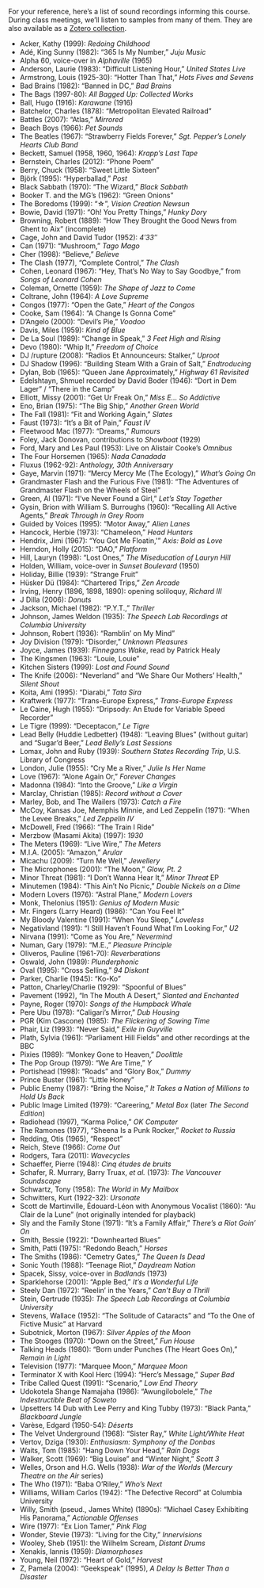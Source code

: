 <p>For your reference, here&#8217;s a list of sound recordings informing this course. During class meetings, we&#8217;ll listen to samples from many of them. They are also available as a <a href="https://web.archive.org/web/20161016004716/https://www.zotero.org/jentery/items/collectionKey/TVPW2DRS" target="_blank">Zotero collection</a>.</p>
<ul>
<li>Acker, Kathy (1999): <em>Redoing Childhood </em></li>
<li>Adé, King Sunny (1982): &#8220;365 Is My Number,&#8221; <em>Juju Music</em></li>
<li>Alpha 60, voice-over in <em>Alphaville </em>(1965)</li>
<li>Anderson, Laurie (1983): &#8220;Difficult Listening Hour,&#8221; <em>United States Live </em></li>
<li>Armstrong, Louis (1925-30): &#8220;Hotter Than That,&#8221; <em>Hots Fives and Sevens</em></li>
<li>Bad Brains (1982): &#8220;Banned in DC,&#8221; <em>Bad Brains </em></li>
<li>The Bags (1997-80): <em>All Bagged Up: Collected Works</em></li>
<li>Ball, Hugo (1916): <em>Karawane</em> (1916)</li>
<li>Batchelor, Charles (1878): &#8220;Metropolitan Elevated Railroad&#8221;</li>
<li>Battles (2007): &#8220;Atlas,&#8221; <em>Mirrored </em></li>
<li>Beach Boys (1966): <em>Pet Sounds </em></li>
<li>The Beatles (1967): &#8220;Strawberry Fields Forever,&#8221; <em>Sgt. Pepper&#8217;s Lonely Hearts Club Band</em></li>
<li>Beckett, Samuel (1958, 1960, 1964): <em>Krapp&#8217;s Last Tape </em></li>
<li>Bernstein, Charles (2012): &#8220;Phone Poem&#8221;</li>
<li>Berry, Chuck (1958): &#8220;Sweet Little Sixteen&#8221;</li>
<li>Björk (1995): &#8220;Hyperballad,&#8221; <em>Post</em></li>
<li>Black Sabbath (1970): &#8220;The Wizard,&#8221; <em>Black Sabbath </em></li>
<li>Booker T. and the MG&#8217;s (1962): &#8220;Green Onions&#8221;</li>
<li>The Boredoms (1999): &#8220;☆&#8221;, <em>Vision Creation Newsun</em></li>
<li>Bowie, David (1971): &#8220;Oh! You Pretty Things,&#8221; <em>Hunky Dory</em></li>
<li>Browning, Robert (1889): &#8220;How They Brought the Good News from Ghent to Aix&#8221; (incomplete)</li>
<li>Cage, John and David Tudor (1952):<em> 4′33″</em></li>
<li>Can (1971): &#8220;Mushroom,&#8221; <em>Tago Mago </em></li>
<li>Cher (1998): &#8220;Believe,&#8221; <em>Believe</em></li>
<li>The Clash (1977), &#8220;Complete Control,&#8221; <em>The Clash</em></li>
<li>Cohen, Leonard (1967): &#8220;Hey, That&#8217;s No Way to Say Goodbye,&#8221; from <em>Songs of Leonard Cohen</em></li>
<li>Coleman, Ornette (1959): <em>The Shape of Jazz to Come </em></li>
<li>Coltrane, John (1964): <em>A Love Supreme </em></li>
<li>Congos (1977): &#8220;Open the Gate,&#8221; <em>Heart of the Congos </em></li>
<li>Cooke, Sam (1964): &#8220;A Change Is Gonna Come&#8221;</li>
<li>D&#8217;Angelo (2000): &#8220;Devil&#8217;s Pie,&#8221; <em>Voodoo</em></li>
<li>Davis, Miles (1959): <em>Kind of Blue</em></li>
<li>De La Soul (1989): &#8220;Change in Speak,&#8221; <em>3 Feet High and Rising </em></li>
<li>Devo (1980): &#8220;Whip It,&#8221; <em>Freedom of Choice</em></li>
<li>DJ /rupture (2008): &#8220;Radios Et Announceurs: Stalker,&#8221; <em>Uproot </em></li>
<li>DJ Shadow (1996): &#8220;Building Steam With a Grain of Salt,&#8221; <em>Endtroducing</em></li>
<li>Dylan, Bob (1965):<em> </em>&#8220;Queen Jane Approximately,&#8221; <em>Highway 61 Revisited </em></li>
<li>Edelshtayn, Shmuel recorded by David Boder (1946): &#8220;Dort in Dem Lager&#8221; / &#8220;There in the Camp&#8221;</li>
<li>Elliott, Missy (2001): &#8220;Get Ur Freak On,&#8221; <em>Miss E&#8230; So Addictive </em></li>
<li>Eno, Brian (1975): &#8220;The Big Ship,&#8221; <em>Another Green World </em></li>
<li>The Fall (1981): &#8220;Fit and Working Again,&#8221; <em>Slates </em></li>
<li>Faust (1973): &#8220;It&#8217;s a Bit of Pain,&#8221; <em>Faust IV</em></li>
<li>Fleetwood Mac (1977): &#8220;Dreams,&#8221; <em>Rumours</em></li>
<li>Foley, Jack Donovan, contributions to <em>Showboat</em> (1929)</li>
<li>Ford, Mary and Les Paul (1953): Live on Alistair Cooke&#8217;s <em>Omnibus </em></li>
<li>The Four Horsemen (1965): <em>Nada Canadada</em></li>
<li>Fluxus (1962-92): <em>Anthology, 30th Anniversary</em></li>
<li>Gaye, Marvin (1971): &#8220;Mercy Mercy Me (The Ecology),&#8221; <em>What&#8217;s Going On </em></li>
<li>Grandmaster Flash and the Furious Five (1981): &#8220;The Adventures of Grandmaster Flash on the Wheels of Steel&#8221;</li>
<li>Green, Al (1971): &#8220;I&#8217;ve Never Found a Girl,&#8221; <em>Let&#8217;s Stay Together</em></li>
<li>Gysin, Brion with William S. Burroughs (1960): &#8220;Recalling All Active Agents,&#8221; <em>Break Through in Grey Room </em></li>
<li>Guided by Voices (1995): &#8220;Motor Away,&#8221; <em>Alien Lanes</em></li>
<li>Hancock, Herbie (1973): &#8220;Chameleon,&#8221; <em>Head Hunters</em></li>
<li>Hendrix, Jimi (1967): &#8220;You Got Me Floatin,'&#8221; <em>Axis: Bold as Love</em></li>
<li>Herndon, Holly (2015): &#8220;DAO,&#8221; <em>Platform </em></li>
<li>Hill, Lauryn (1998): &#8220;Lost Ones,&#8221; <em>The Miseducation of Lauryn Hill </em></li>
<li>Holden, William, voice-over in <em>Sunset Boulevard </em>(1950)</li>
<li>Holiday, Billie (1939): &#8220;Strange Fruit&#8221;</li>
<li>Hüsker Dü (1984): &#8220;Chartered Trips,&#8221; <em>Zen Arcade </em></li>
<li>Irving, Henry (1896, 1898, 1890): opening soliloquy, <em>Richard III </em></li>
<li>J Dilla (2006): <em>Donuts</em></li>
<li>Jackson, Michael (1982): &#8220;P.Y.T.,&#8221; <em>Thriller</em></li>
<li>Johnson, James Weldon (1935): <i>The Speech Lab Recordings at Columbia University </i></li>
<li>Johnson, Robert (1936): &#8220;Ramblin&#8217; on My Mind&#8221;</li>
<li>Joy Division (1979): &#8220;Disorder,&#8221; <em>Unknown Pleasures</em></li>
<li>Joyce, James (1939): <em>Finnegans Wake</em>, read by Patrick Healy</li>
<li>The Kingsmen (1963): &#8220;Louie, Louie&#8221;</li>
<li>Kitchen Sisters (1999): <em>Lost and Found Sound</em></li>
<li>The Knife (2006): &#8220;Neverland&#8221; and &#8220;We Share Our Mothers&#8217; Health,&#8221; <em>Silent Shout</em></li>
<li>Koita, Ami (1995): &#8220;Diarabi,&#8221; <em>Tata Sira</em></li>
<li>Kraftwerk (1977): &#8220;Trans-Europe Express,&#8221; <em>Trans-Europe Express</em></li>
<li>Le Caine, Hugh (1955): &#8220;Dripsody: An Etude for Variable Speed Recorder&#8221;</li>
<li>Le Tigre (1999): &#8220;Deceptacon,&#8221; <em>Le Tigre</em></li>
<li>Lead Belly (Huddie Ledbetter) (1948): &#8220;Leaving Blues&#8221; (without guitar) and &#8220;Sugar&#8217;d Beer,&#8221; <em>Lead Belly&#8217;s Last Sessions </em></li>
<li>Lomax, John and Ruby (1939): <em>Southern States Recording Trip</em>, U.S. Library of Congress</li>
<li>London, Julie (1955): &#8220;Cry Me a River,&#8221; <em>Julie Is Her Name </em></li>
<li>Love (1967): &#8220;Alone Again Or,&#8221; <em>Forever Changes</em></li>
<li>Madonna (1984): &#8220;Into the Groove,&#8221; <em>Like a Virgin</em></li>
<li>Marclay, Christian (1985): <em>Record without a Cover</em></li>
<li>Marley, Bob, and The Wailers (1973): <em>Catch a Fire</em></li>
<li>McCoy, Kansas Joe, Memphis Minnie, and Led Zeppelin (1971): &#8220;When the Levee Breaks,&#8221; <em>Led Zeppelin IV</em></li>
<li>McDowell, Fred (1966): &#8220;The Train I Ride&#8221; <em> </em></li>
<li>Merzbow (Masami Akita) (1997): <em>1930</em></li>
<li>The Meters (1969): &#8220;Live Wire,&#8221; <em>The Meters </em></li>
<li>M.I.A. (2005): &#8220;Amazon,&#8221; <em>Arular</em></li>
<li>Micachu (2009): &#8220;Turn Me Well,&#8221; <em>Jewellery</em></li>
<li>The Microphones (2001): &#8220;The Moon,&#8221; <em>Glow, Pt. 2</em></li>
<li>Minor Threat (1981): &#8220;I Don&#8217;t Wanna Hear It,&#8221; <em>Minor Threat </em>EP</li>
<li>Minutemen (1984): &#8220;This Ain&#8217;t No Picnic,&#8221; <em>Double Nickels on a Dime </em></li>
<li>Modern Lovers (1976): &#8220;Astral Plane,&#8221; <em>Modern Lovers</em></li>
<li>Monk, Thelonius (1951): <em>Genius of Modern Music </em></li>
<li>Mr. Fingers (Larry Heard) (1986): &#8220;Can You Feel It&#8221;</li>
<li>My Bloody Valentine (1991): &#8220;When You Sleep,&#8221; <em>Loveless </em></li>
<li>Negativland (1991): &#8220;I Still Haven&#8217;t Found What I&#8217;m Looking For,&#8221; <em>U2</em></li>
<li>Nirvana (1991): &#8220;Come as You Are,&#8221; <em>Nevermind </em></li>
<li>Numan, Gary (1979): &#8220;M.E.,&#8221; <em>Pleasure Principle </em></li>
<li>Oliveros, Pauline (1961-70): <em>Reverberations </em></li>
<li>Oswald, John (1989): <em>Plunderphonic</em></li>
<li>Oval (1995): &#8220;Cross Selling,&#8221; <em>94 Diskont</em></li>
<li>Parker, Charlie (1945): &#8220;Ko-Ko&#8221;</li>
<li>Patton, Charley/Charlie (1929): &#8220;Spoonful of Blues&#8221;</li>
<li>Pavement (1992), &#8220;In The Mouth A Desert,&#8221; <em>Slanted and Enchanted </em></li>
<li>Payne, Roger (1970): <em>Songs of the Humpback Whale</em></li>
<li>Pere Ubu (1978): &#8220;Caligari&#8217;s Mirror,&#8221; <em>Dub Housing </em></li>
<li>PGR (Kim Cascone) (1985): <em>The Flickering of Sowing Time<br/>
</em></li>
<li>Phair, Liz (1993): &#8220;Never Said,&#8221; <em>Exile in Guyville </em></li>
<li>Plath, Sylvia (1961): &#8220;Parliament Hill Fields&#8221; and other recordings at the BBC</li>
<li>Pixies (1989): &#8220;Monkey Gone to Heaven,&#8221; <em>Doolittle </em></li>
<li>The Pop Group (1979): &#8220;We Are Time,&#8221; <em>Y</em></li>
<li>Portishead (1998): &#8220;Roads&#8221; and &#8220;Glory Box,&#8221; <em>Dummy </em></li>
<li>Prince Buster (1961): &#8220;Little Honey&#8221;</li>
<li>Public Enemy (1987): &#8220;Bring the Noise,&#8221; <em>It Takes a Nation of Millions to Hold Us Back</em></li>
<li>Public Image Limited (1979): &#8220;Careering,&#8221; <em>Metal Box </em>(later <em>The Second Edition</em>)</li>
<li>Radiohead (1997), &#8220;Karma Police,&#8221; <em>OK Computer </em></li>
<li>The Ramones (1977), &#8220;Sheena Is a Punk Rocker,&#8221; <em>Rocket to Russia</em></li>
<li>Redding, Otis (1965), &#8220;Respect&#8221;</li>
<li>Reich, Steve (1966): <em>Come Out </em></li>
<li>Rodgers, Tara (2011): <em>Wavecycles</em></li>
<li>Schaeffer, Pierre (1948): <em>Cinq études de bruits </em></li>
<li>Schafer, R. Murrary, Barry Truax, <em>et al.</em> (1973): <em>The Vancouver Soundscape </em></li>
<li>Schwartz, Tony (1958): <em>The World in My Mailbox </em></li>
<li>Schwitters, Kurt (1922-32): <em>Ursonate</em></li>
<li>Scott de Martinville, Édouard-Léon with Anonymous Vocalist (1860): &#8220;Au Clair de la Lune&#8221; (not originally intended for playback)</li>
<li>Sly and the Family Stone (1971): &#8220;It&#8217;s a Family Affair,&#8221; <em>There&#8217;s a Riot Goin&#8217; On</em></li>
<li>Smith, Bessie (1922): &#8220;Downhearted Blues&#8221;</li>
<li>Smith, Patti (1975): &#8220;Redondo Beach,&#8221; <em>Horses </em></li>
<li>The Smiths (1986): &#8220;Cemetry Gates,&#8221; <em>The Queen Is Dead</em></li>
<li>Sonic Youth (1988): &#8220;Teenage Riot,&#8221; <em>Daydream Nation </em></li>
<li>Spacek, Sissy, voice-over in <em>Badlands</em> (1973)</li>
<li>Sparklehorse (2001): &#8220;Apple Bed,&#8221;<em> It&#8217;s a Wonderful Life </em></li>
<li>Steely Dan (1972): &#8220;Reelin&#8217; in the Years,&#8221; <em>Can&#8217;t Buy a Thrill </em></li>
<li>Stein, Gertrude (1935): <i>The Speech Lab Recordings at Columbia University </i></li>
<li>Stevens, Wallace (1952): &#8220;The Solitude of Cataracts&#8221; and &#8220;To the One of Fictive Music&#8221; at Harvard</li>
<li>Subotnick, Morton (1967): <em>Silver Apples of the Moon </em></li>
<li>The Stooges (1970): &#8220;Down on the Street,&#8221; <em>Fun House </em></li>
<li>Talking Heads (1980): &#8220;Born under Punches (The Heart Goes On),&#8221; <em>Remain in Light</em></li>
<li>Television (1977): &#8220;Marquee Moon,&#8221; <em>Marquee Moon </em></li>
<li>Terminator X with Kool Herc (1994): &#8220;Herc&#8217;s Message,&#8221; <em>Super Bad</em></li>
<li>Tribe Called Quest (1991): &#8220;Scenario,&#8221; <em>Low End Theory</em></li>
<li>Udokotela Shange Namajaha (1986): &#8220;Awungilobolele,&#8221; <em>The Indestructible Beat of Soweto </em></li>
<li>Upsetters 14 Dub with Lee Perry and King Tubby (1973): &#8220;Black Panta,&#8221; <em>Blackboard Jungle </em></li>
<li>Varèse, Edgard (1950-54): <em>Déserts</em></li>
<li>The Velvet Underground (1968): &#8220;Sister Ray,&#8221; <em>White Light/White Heat</em></li>
<li>Vertov, Dziga (1930): <em>Enthusiasm: Symphony of the Donbas</em></li>
<li>Waits, Tom (1985): &#8220;Hang Down Your Head,&#8221; <em>Rain Dogs</em></li>
<li>Walker, Scott (1969): &#8220;Big Louise&#8221; and &#8220;Winter Night,&#8221; <em>Scott 3</em></li>
<li>Welles, Orson and H.G. Wells (1938): <em>War of the Worlds </em>(<em>Mercury Theatre on the Air </em>series)</li>
<li>The Who (1971): &#8220;Baba O&#8217;Riley,&#8221; <em>Who&#8217;s Next</em></li>
<li>Williams, William Carlos (1942): &#8220;The Defective Record&#8221; at Columbia University</li>
<li>Willy, Smith (pseud., James White) (1890s): &#8220;Michael Casey Exhibiting His Panorama,&#8221; <em>Actionable Offenses</em></li>
<li>Wire (1977): &#8220;Ex Lion Tamer,&#8221; <em>Pink Flag</em></li>
<li>Wonder, Stevie (1973): &#8220;Living for the City,&#8221; <em>Innervisions </em></li>
<li>Wooley, Sheb (1951): the Wilhelm Scream, <em>Distant Drums </em></li>
<li>Xenakis, Iannis (1959): <em>Diamorphoses</em></li>
<li>Young, Neil (1972): &#8220;Heart of Gold,&#8221; <em>Harvest</em></li>
<li>Z, Pamela (2004): &#8220;Geekspeak&#8221; (1995), <em>A Delay Is Better Than a Disaster </em></li>
</ul>
